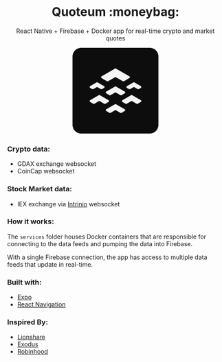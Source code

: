 <div align="center">
  <h1>Quoteum :moneybag:</h1>
  <p>React Native + Firebase + Docker app for real-time crypto and market quotes</p>
  <img src="/app/src/assets/icons/logo_lightgray_darkback_rounded_512.png" alt="Quoteum Logo" height="200" width="200"/>
</div>

### Crypto data:
- GDAX exchange websocket
- CoinCap websocket

### Stock Market data:
- IEX exchange via [Intrinio](https://intrinio.com/) websocket

### How it works:
The `services` folder houses Docker containers that are responsible for connecting to the data feeds and pumping the data into Firebase.

With a single Firebase connection, the app has access to multiple data feeds that update in real-time.

### Built with:
- [Expo](https://expo.io/)
- [React Navigation](https://reactnavigation.org/)

### Inspired By:
- [Lionshare](https://lionshare.capital/)
- [Exodus](https://www.exodus.io/)
- [Robinhood](https://www.robinhood.com/)
